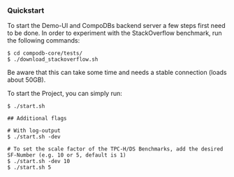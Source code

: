 ### Quickstart

To start the Demo-UI and CompoDBs backend server a few steps first need to be done. In order to experiment 
with the StackOverflow benchmark, run the following commands:

```
$ cd compodb-core/tests/
$ ./download_stackoverflow.sh
```
Be aware that this can take some time and needs a stable connection (loads about 50GB).

To start the Project, you can simply run:
```
$ ./start.sh

## Additional flags

# With log-output
$ ./start.sh -dev

# To set the scale factor of the TPC-H/DS Benchmarks, add the desired SF-Number (e.g. 10 or 5, default is 1)
$ ./start.sh -dev 10
$ ./start.sh 5
```
